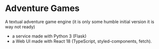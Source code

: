 # Adventure Games

A textual adventure game engine (it is only some humble initial version it is way not ready)

- a service made with Python 3 (Flask)
- a Web UI made with React 18 (TypeScript, styled-components, fetch).
